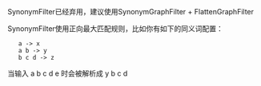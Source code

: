 SynonymFilter已经弃用，建议使用SynonymGraphFilter + FlattenGraphFilter


SynonymFilter使用正向最大匹配规则，比如你有如下的同义词配置： 
```
   a -> x
   a b -> y
   b c d -> z
```
当输入  a b c d e 时会被解析成 y b c d